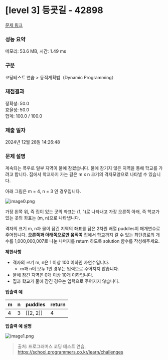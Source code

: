 # \[level 3] 등굣길 - 42898

[문제 링크](https://school.programmers.co.kr/learn/courses/30/lessons/42898)

### 성능 요약

메모리: 53.6 MB, 시간: 1.49 ms

### 구분

코딩테스트 연습 > 동적계획법（Dynamic Programming）

### 채점결과

정확성: 50.0\
효율성: 50.0\
합계: 100.0 / 100.0

### 제출 일자

2024년 12월 28일 14:26:48

### 문제 설명

계속되는 폭우로 일부 지역이 물에 잠겼습니다. 물에 잠기지 않은 지역을 통해 학교를 가려고 합니다. 집에서 학교까지 가는 길은 m x n 크기의 격자모양으로 나타낼 수 있습니다.

아래 그림은 m = 4, n = 3 인 경우입니다.

![image0.png](https://grepp-programmers.s3.amazonaws.com/files/ybm/056f54e618/f167a3bc-e140-4fa8-a8f8-326a99e0f567.png)

가장 왼쪽 위, 즉 집이 있는 곳의 좌표는 (1, 1)로 나타내고 가장 오른쪽 아래, 즉 학교가 있는 곳의 좌표는 (m, n)으로 나타냅니다.

격자의 크기 m, n과 물이 잠긴 지역의 좌표를 담은 2차원 배열 puddles이 매개변수로 주어집니다. **오른쪽과 아래쪽으로만 움직여** 집에서 학교까지 갈 수 있는 최단경로의 개수를 1,000,000,007로 나눈 나머지를 return 하도록 solution 함수를 작성해주세요.

**제한사항**

* 격자의 크기 m, n은 1 이상 100 이하인 자연수입니다.
  * m과 n이 모두 1인 경우는 입력으로 주어지지 않습니다.
* 물에 잠긴 지역은 0개 이상 10개 이하입니다.
* 집과 학교가 물에 잠긴 경우는 입력으로 주어지지 않습니다.

**입출력 예**

| m | n | puddles    | return |
| - | - | ---------- | ------ |
| 4 | 3 | \[\[2, 2]] | 4      |

**입출력 예 설명**

![image1.png](https://grepp-programmers.s3.amazonaws.com/files/ybm/32c67958d5/729216f3-f305-4ad1-b3b0-04c2ba0b379a.png)

> 출처: 프로그래머스 코딩 테스트 연습, https://school.programmers.co.kr/learn/challenges
